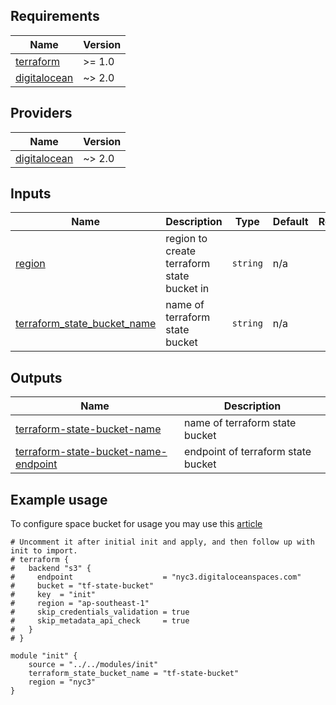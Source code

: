 ## Requirements

| Name | Version |
|------|---------|
| <a name="requirement_terraform"></a> [terraform](#requirement\_terraform) | >= 1.0 |
| <a name="requirement_digitalocean"></a> [digitalocean](#requirement\_digitalocean) | ~> 2.0 |

## Providers

| Name | Version |
|------|---------|
| <a name="provider_digitalocean"></a> [digitalocean](#provider\_digitalocean) | ~> 2.0 |

## Inputs

| Name | Description | Type | Default | Required |
|------|-------------|------|---------|:--------:|
| <a name="input_region"></a> [region](#input\_region) | region to create terraform state bucket in | `string` | n/a | yes |
| <a name="input_terraform_state_bucket_name"></a> [terraform\_state\_bucket\_name](#input\_terraform\_state\_bucket\_name) | name of terraform state bucket | `string` | n/a | yes |

## Outputs

| Name | Description |
|------|-------------|
| <a name="output_terraform-state-bucket-name"></a> [terraform-state-bucket-name](#output\_terraform-state-bucket-name) | name of terraform state bucket |
| <a name="output_terraform-state-bucket-name-endpoint"></a> [terraform-state-bucket-name-endpoint](#output\_terraform-state-bucket-name-endpoint) | endpoint of terraform state bucket |

## Example usage
To configure space bucket for usage you may use this [article](https://anichakraborty.medium.com/terraform-remote-state-backup-with-digital-ocean-spaces-697e35128a6a)
```
# Uncomment it after initial init and apply, and then follow up with init to import.
# terraform {
#   backend "s3" {
#     endpoint                    = "nyc3.digitaloceanspaces.com"
#     bucket = "tf-state-bucket"
#     key  = "init"
#     region = "ap-southeast-1"
#     skip_credentials_validation = true
#     skip_metadata_api_check     = true
#   }
# }

module "init" {
    source = "../../modules/init"
    terraform_state_bucket_name = "tf-state-bucket"
    region = "nyc3"
}

```

